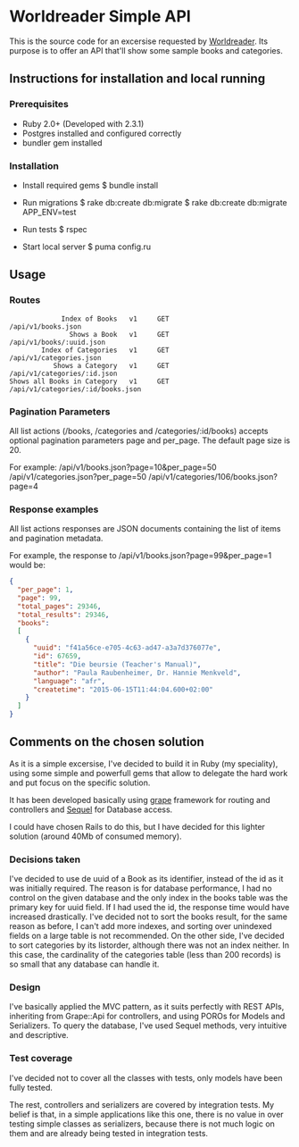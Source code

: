 # Worldreader Simple API

This is the source code for an excersise requested by [Worldreader](https://www.worldreader.org/).
Its purpose is to offer an API that'll show some sample books and categories.

## Instructions for installation and local running

### Prerequisites

* Ruby 2.0+ (Developed with 2.3.1)
* Postgres installed and configured correctly
* bundler gem installed

### Installation

* Install required gems
    $ bundle install

* Run migrations
    $ rake db:create db:migrate
    $ rake db:create db:migrate APP_ENV=test

* Run tests
    $ rspec

* Start local server
    $ puma config.ru

## Usage

### Routes

```
             Index of Books   v1     GET                            /api/v1/books.json
               Shows a Book   v1     GET                      /api/v1/books/:uuid.json
        Index of Categories   v1     GET                       /api/v1/categories.json
           Shows a Category   v1     GET                   /api/v1/categories/:id.json
Shows all Books in Category   v1     GET             /api/v1/categories/:id/books.json
```

### Pagination Parameters

All list actions (/books, /categories and /categories/:id/books) accepts optional pagination parameters page and per_page. The default page size is 20.

For example: 
/api/v1/books.json?page=10&per_page=50
/api/v1/categories.json?per_page=50
/api/v1/categories/106/books.json?page=4

### Response examples

All list actions responses are JSON documents containing the list of items and pagination metadata.

For example, the response to /api/v1/books.json?page=99&per_page=1 would be:

```json
{
  "per_page": 1,
  "page": 99,
  "total_pages": 29346,
  "total_results": 29346,
  "books": 
  [
    {
      "uuid": "f41a56ce-e705-4c63-ad47-a3a7d376077e",
      "id": 67659,
      "title": "Die beursie (Teacher's Manual)",
      "author": "Paula Raubenheimer, Dr. Hannie Menkveld",
      "language": "afr",
      "createtime": "2015-06-15T11:44:04.600+02:00"
    }
  ]
}
```

## Comments on the chosen solution

As it is a simple excersise, I've decided to build it in Ruby (my speciality), using some simple and powerfull gems that allow to delegate the hard work and put focus on the specific solution.

It has been developed basically using [grape](https://github.com/ruby-grape/grape) framework for routing and controllers and [Sequel](http://sequel.jeremyevans.net/) for Database access.

I could have chosen Rails to do this, but I have decided for this lighter solution (around 40Mb of consumed memory).

### Decisions taken

I've decided to use de uuid of a Book as its identifier, instead of the id as it was initially required. The reason is for database performance, I had no control on the given database and the only index in the books table was the primary key for uuid field. If I had used the id, the response time would have increased drastically.
I've decided not to sort the books result, for the same reason as before, I can't add more indexes, and sorting over unindexed fields on a large table is not recommended.
On the other side, I've decided to sort categories by its listorder, although there was not an index neither. In this case, the cardinality of the categories table (less than 200 records) is so small that any database can handle it.

### Design

I've basically applied the MVC pattern, as it suits perfectly with REST APIs, inheriting from Grape::Api for controllers, and using POROs for Models and Serializers. To query the database, I've used Sequel methods, very intuitive and descriptive.

### Test coverage

I've decided not to cover all the classes with tests, only models have been fully tested.

The rest, controllers and serializers are covered by integration tests. My belief is that, in a simple applications like this one, there is no value in over testing simple classes as serializers, because there is not much logic on them and are already being tested in integration tests.

